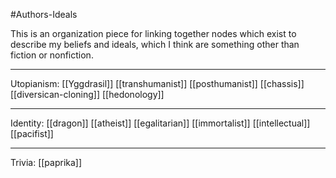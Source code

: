 #Authors-Ideals

This is an organization piece for linking together nodes which exist to describe my beliefs and ideals, which I think are something other than fiction or nonfiction.

---
Utopianism:
[[Yggdrasil]]
[[transhumanist]]
[[posthumanist]]
[[chassis]]
[[diversican-cloning]]
[[hedonology]]

---
Identity:
[[dragon]]
[[atheist]]
[[egalitarian]]
[[immortalist]]
[[intellectual]]
[[pacifist]]

---
Trivia:
[[paprika]]